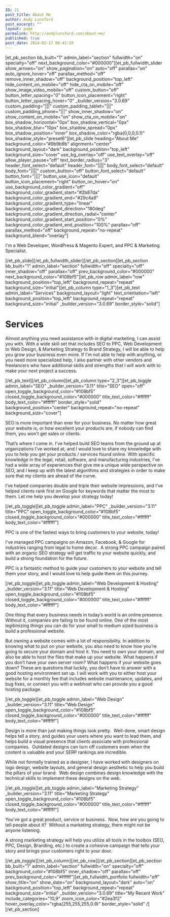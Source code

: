 ```yaml
---
ID: 21
post_title: About Me
author: Andy Lunsford
post_excerpt: ""
layout: page
permalink: http://andylunsford.com/about-me/
published: true
post_date: 2014-02-17 06:41:10
---
```

[et_pb_section bb_built="1" admin_label="section" fullwidth="on" specialty="off" next_background_color="#000000"][et_pb_fullwidth_slider show_arrows="on" show_pagination="on" auto="off" parallax="on" auto_ignore_hover="off" parallax_method="off" remove_inner_shadow="off" background_position="top_left" hide_content_on_mobile="off" hide_cta_on_mobile="off" show_image_video_mobile="off" custom_button="off" button_letter_spacing="0" button_icon_placement="right" button_letter_spacing_hover="0" _builder_version="3.0.69" custom_padding="|||" custom_padding_tablet="|||" custom_padding_phone="|||" show_inner_shadow="on" show_content_on_mobile="on" show_cta_on_mobile="on" box_shadow_horizontal="0px" box_shadow_vertical="0px" box_shadow_blur="10px" box_shadow_spread="0px" box_shadow_position="inner" box_shadow_color="rgba(0,0,0,0.1)" box_shadow_style="preset6"][et_pb_slide heading="About Me" background_color="#9b9b9b" alignment="center" background_layout="dark" background_position="top_left" background_size="cover" use_bg_overlay="off" use_text_overlay="off" allow_player_pause="off" text_border_radius="3" header_font_select="default" header_font="||||" body_font_select="default" body_font="||||" custom_button="off" button_font_select="default" button_font="||||" button_use_icon="default" button_icon_placement="right" button_on_hover="on" use_background_color_gradient="off" background_color_gradient_start="#2b87da" background_color_gradient_end="#29c4a9" background_color_gradient_type="linear" background_color_gradient_direction="180deg" background_color_gradient_direction_radial="center" background_color_gradient_start_position="0%" background_color_gradient_end_position="100%" parallax="off" parallax_method="off" background_repeat="no-repeat" background_blend="overlay"]

I'm a Web Developer, WordPress &amp; Magento Expert, and PPC &amp; Marketing Specialist.

[/et_pb_slide][/et_pb_fullwidth_slider][/et_pb_section][et_pb_section bb_built="1" admin_label="section" fullwidth="off" specialty="off" inner_shadow="off" parallax="off" prev_background_color="#000000" next_background_color="#108bf5"][et_pb_row admin_label="row" background_position="top_left" background_repeat="repeat" background_size="initial"][et_pb_column type="1_3"][et_pb_text admin_label="Services" background_layout="light" text_orientation="left" background_position="top_left" background_repeat="repeat" background_size="initial" _builder_version="3.0.69" border_style="solid"]
<h1>Services</h1>
Almost anything you need assistance with in digital marketing, I can assist you with. With a wide skill set that includes SEO to PPC, Web Development to Web Design, &amp; Marketing Strategy to Brand Strategy, I will be able to help you grow your business even more. If I'm not able to help with anything, or you need more specialized help, I also partner with other vendors and freelancers who have additional skills and strengths that I will work with to make your next project a success.

[/et_pb_text][/et_pb_column][et_pb_column type="2_3"][et_pb_toggle admin_label="SEO" _builder_version="3.11" title="SEO" open="off" open_toggle_background_color="#108bf5" closed_toggle_background_color="#000000" title_text_color="#ffffff" body_text_color="#ffffff" border_style="solid" background_position="center" background_repeat="no-repeat" background_size="cover"]

SEO is more important than ever for your business. No matter how great your website is, or how excellent your products are, if nobody can find them, you won’t get sales or clients.

That’s where I come in. I’ve helped build SEO teams from the ground up at organizations I’ve worked at, and I would love to share my knowledge with you to help you get your products / services found online. With specific knowledge in the legal, retail, software, and manufacturing industries, I’ve had a wide array of experiences that give me a unique wide perspective on SEO, and I keep up with the latest algorithms and strategies in order to make sure that my clients are ahead of the curve.

I’ve helped companies double and triple their website impressions, and I’ve helped clients rank first on Google for keywords that matter the most to them. Let me help you develop your strategy today!

[/et_pb_toggle][et_pb_toggle admin_label="PPC" _builder_version="3.11" title="PPC" open_toggle_background_color="#108bf5" closed_toggle_background_color="#000000" title_text_color="#ffffff" body_text_color="#ffffff"]

PPC is one of the fastest ways to bring customers to your website, today!

I've managed PPC campaigns on Amazon, Facebook, &amp; Google for industries ranging from legal to home decor.  A strong PPC campaign paired with an organic SEO strategy will get traffic to your website quickly, and build a strong foundation for the future.

PPC is a fantastic method to guide your customers to your website and tell them your story, and I would love to help guide them on this journey.

[/et_pb_toggle][et_pb_toggle admin_label="Web Development &amp; Hosting" _builder_version="3.11" title="Web Development &amp; Hosting" open_toggle_background_color="#108bf5" closed_toggle_background_color="#000000" title_text_color="#ffffff" body_text_color="#ffffff"]

One thing that every business needs in today’s world is an online presence. Without it, companies are failing to be found online. One of the most legitimizing things you can do for your small to medium sized business is build a professional website.

But owning a website comes with a lot of responsibility. In addition to knowing what to put on your website, you also need to know how you’re going to secure your domain and host it. You need to own your domain, and also be able to host the files that make up your website. What happens if you don’t have your own server room? What happens if your website goes down? These are questions that luckily, you don’t have to answer with a good hosting environment set up. I will work with you to either host your website for a monthly fee that includes website maintenance, updates, and bug fixes, or connect you with a webhost who can provide you a good hosting package.

[/et_pb_toggle][et_pb_toggle admin_label="Web Design" _builder_version="3.11" title="Web Design" open_toggle_background_color="#108bf5" closed_toggle_background_color="#000000" title_text_color="#ffffff" body_text_color="#ffffff"]

Design is more than just making things look pretty.  Well-done, smart design helps tell a story, and guides your users where you want to lead them, and helps build a visual presence that clients associate with professional companies.  Outdated designs can turn off customers even when the content is valuable and your SERP rankings are incredible.

While not formally trained as a designer, I have worked with designers on logo design, website layouts, and general design aesthetic to help you build the pillars of your brand.  Web design combines design knowledge with the technical skills to implement these designs on the web.

[/et_pb_toggle][et_pb_toggle admin_label="Marketing Strategy" _builder_version="3.11" title="Marketing Strategy" open_toggle_background_color="#108bf5" closed_toggle_background_color="#000000" title_text_color="#ffffff" body_text_color="#ffffff"]

You've got a great product, service or business.  Now, how are you going to tell people about it?  Without a marketing strategy, there might not be anyone listening.

A strong marketing strategy will help you utilize all tools in the toolbox (SEO, PPC, Design, Branding, etc.) to create a cohesive campaign that tells your story and brings your customers right to your door.

[/et_pb_toggle][/et_pb_column][/et_pb_row][/et_pb_section][et_pb_section bb_built="1" admin_label="section" fullwidth="on" specialty="off" background_color="#108bf5" inner_shadow="off" parallax="off" prev_background_color="#ffffff"][et_pb_fullwidth_portfolio fullwidth="off" show_title="on" show_date="on" background_layout="dark" auto="on" background_position="top_left" background_repeat="repeat" background_size="initial" _builder_version="3.0.69" title="My Recent Work" include_categories="10,9" zoom_icon_color="#2ea3f2" hover_overlay_color="rgba(255,255,255,0.9)" border_style="solid" /][/et_pb_section]
